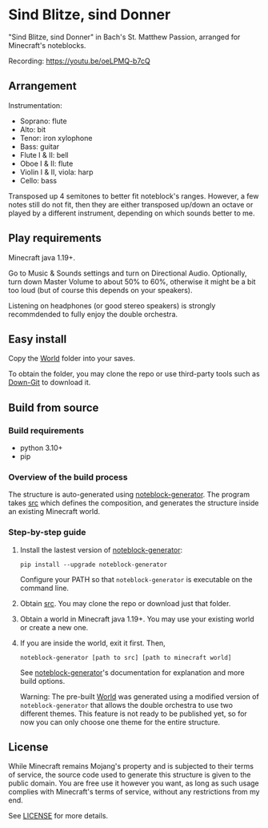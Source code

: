 # Sind Blitze, sind Donner
"Sind Blitze, sind Donner" in Bach's St. Matthew Passion, arranged for Minecraft's noteblocks.

Recording: https://youtu.be/oeLPMQ-b7cQ

## Arrangement
Instrumentation:
* Soprano: flute
* Alto: bit
* Tenor: iron xylophone
* Bass: guitar
* Flute I & II: bell 
* Oboe I & II: flute
* Violin I & II, viola: harp
* Cello: bass

Transposed up 4 semitones to better fit noteblock's ranges. However, a few notes still do not fit, then they are either transposed up/down an octave or played by a different instrument, depending on which sounds better to me.

## Play requirements
Minecraft java 1.19+. 

Go to Music & Sounds settings and turn on Directional Audio. Optionally, turn down Master Volume to about 50% to 60%, otherwise it might be a bit too loud (but of course this depends on your speakers).

Listening on headphones (or good stereo speakers) is strongly recommdended to fully enjoy the double orchestra.

## Easy install 
Copy the [World](https://github.com/FelixFourcolor/Sind-Blitze-sind-Donner/tree/main/World) folder into your saves.

To obtain the folder, you may clone the repo or use third-party tools such as [Down-Git](https://minhaskamal.github.io/DownGit) to download it.

## Build from source
### Build requirements
* python 3.10+
* pip

### Overview of the build process
The structure is auto-generated using [noteblock-generator](https://github.com/FelixFourcolor/noteblock-generator). The program takes [src](https://github.com/FelixFourcolor/Sind-Blitze-sind-Donner/tree/main/src) which defines the composition, and generates the structure inside an existing Minecraft world.

### Step-by-step guide

1. Install the lastest version of [noteblock-generator](https://github.com/FelixFourcolor/noteblock-generator):
    ```
    pip install --upgrade noteblock-generator
    ```
    Configure your PATH so that `noteblock-generator` is executable on the command line.

2. Obtain [src](https://github.com/FelixFourcolor/Sind-Blitze-sind-Donner/tree/main/src). You may clone the repo or download just that folder.

3. Obtain a world in Minecraft java 1.19+. You may use your existing world or create a new one.

4. If you are inside the world, exit it first. Then,
    ```
    noteblock-generator [path to src] [path to minecraft world]
    ```

    See [noteblock-generator](https://github.com/FelixFourcolor/noteblock-generator)'s documentation for explanation and more build options.

    Warning: The pre-built [World](https://github.com/FelixFourcolor/Sind-Blitze-sind-Donner/tree/main/World) was generated using a modified version of `noteblock-generator` that allows the double orchestra to use two different themes. This feature is not ready to be published yet, so for now you can only choose one theme for the entire structure.   

## License
While Minecraft remains Mojang's property and is subjected to their terms of service, the source code used to generate this structure is given to the public domain. You are free use it however you want, as long as such usage complies with Minecraft's terms of service, without any restrictions from my end.

See [LICENSE](https://github.com/FelixFourcolor/Sind-Blitze-sind-Donner/blob/main/LICENSE) for more details.